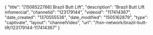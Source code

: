 {
    "title": "[1508522766] Brazil Butt Lift",
    "description": "Brazil Butt Lift infomercial",
    "channelid": "123179144",
    "videoid": "117414367",
    "date_created": "1370555536",
    "date_modified": "1505162879",
    "type": "captivate",
    "layout": "channelVideo",
    "url": "\/hsn-network\/brazil-butt-lift\/123179144-117414367"
}